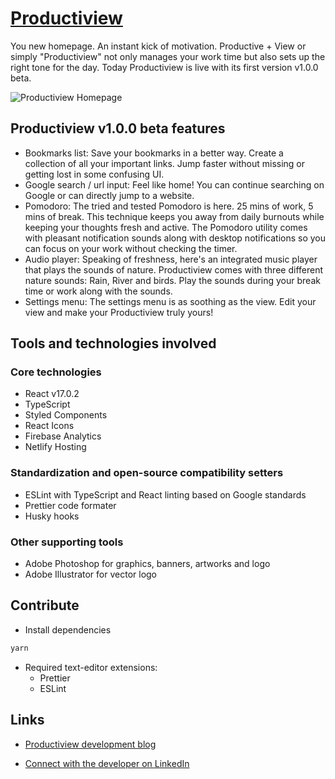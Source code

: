 # [Productiview](https://productiview.netlify.app)

You new homepage. An instant kick of motivation. Productive + View or simply "Productiview" not only manages your work time but also sets up the right tone for the day. Today Productiview is live with its first version v1.0.0 beta.

![Productiview Homepage](https://github.com/varchasvipandey/images/blob/master/productiview-preview-4%20Pomodoro.png?raw=true)

## Productiview v1.0.0 beta features

- Bookmarks list: Save your bookmarks in a better way. Create a collection of all your important links. Jump faster without missing or getting lost in some confusing UI.
- Google search / url input: Feel like home! You can continue searching on Google or can directly jump to a website.
- Pomodoro: The tried and tested Pomodoro is here. 25 mins of work, 5 mins of break. This technique keeps you away from daily burnouts while keeping your thoughts fresh and active. The Pomodoro utility comes with pleasant notification sounds along with desktop notifications so you can focus on your work without checking the timer.
- Audio player: Speaking of freshness, here's an integrated music player that plays the sounds of nature. Productiview comes with three different nature sounds: Rain, River and birds. Play the sounds during your break time or work along with the sounds.
- Settings menu: The settings menu is as soothing as the view. Edit your view and make your Productiview truly yours!

## Tools and technologies involved

### Core technologies

- React v17.0.2
- TypeScript
- Styled Components
- React Icons
- Firebase Analytics
- Netlify Hosting

### Standardization and open-source compatibility setters

- ESLint with TypeScript and React linting based on Google standards
- Prettier code formater
- Husky hooks

### Other supporting tools

- Adobe Photoshop for graphics, banners, artworks and logo
- Adobe Illustrator for vector logo

## Contribute

- Install dependencies

```bash
yarn
```

- Required text-editor extensions:
  - Prettier
  - ESLint

## Links

- [Productiview development blog](https://hashnode.com/post/productiview-get-productive-and-stay-on-the-track-cl05no3kq0bhaudnv7nfi2ma7)

- [Connect with the developer on LinkedIn](https://www.linkedin.com/in/varchasvipandey/)
